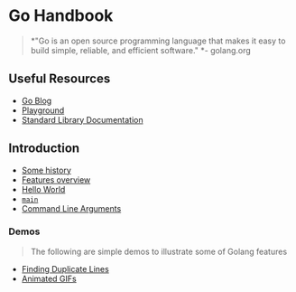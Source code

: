# Go Handbook

> *"Go is an open source programming language that makes it easy to build simple, reliable, and efficient software." *- golang.org

## Useful Resources

* [Go Blog](https://blog.golang.org/)
* [Playground](https://play.golang.org)
* [Standard Library Documentation](https://golang.org/pkg)

## Introduction

* [Some history](intro/history)
* [Features overview](intro/features)
* [Hello World](intro/hello)
* [`main`](intro/main)
* [Command Line Arguments](demos/intro/args)

### Demos

> The following are simple demos to illustrate some of Golang features

* [Finding Duplicate Lines](demos/intro/finding-duplicate-lines)
* [Animated GIFs](demos/intro/gifs)